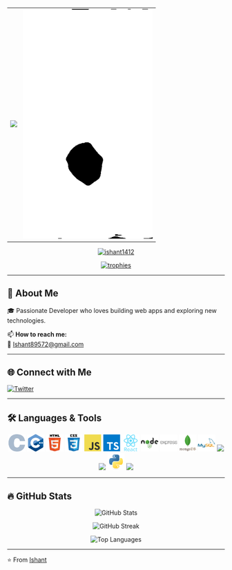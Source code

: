 <table>
<tr>
<td>
  <img src="https://readme-typing-svg.herokuapp.com/?lines=Hi+%F0%9F%91%8B%2C+I'm+Ishant.;Let's+get+coding...;&center=true&size=28" />
</td>
<td>
  <img src="./luffy-smile--unscreen.gif" width="300" />
</td>
</tr>
</table>

<p align="center">
  <a href="https://github.com/ishant1412">
    <img src="https://komarev.com/ghpvc/?username=ishant1412&label=Profile%20views&color=0e75b6&style=flat" alt="ishant1412" />
  </a>
</p>

<p align="center">
  <a href="https://github.com/ryo-ma/github-profile-trophy">
    <img src="https://github-profile-trophy.vercel.app/?username=ishant1412&theme=dracula&no-frame=true&margin-w=15&margin-h=15" alt="trophies" />
  </a>
</p>

---

## 🚀 About Me

🎓 Passionate Developer who loves building web apps and exploring new technologies.

📫 **How to reach me:**  
📧 [Ishant89572@gmail.com](mailto:Ishant89572@gmail.com)

---

## 🌐 Connect with Me

<p>
  <a href="https://twitter.com/_lets_see__" target="_blank">
    <img src="https://img.shields.io/badge/Twitter-1DA1F2?style=for-the-badge&logo=twitter&logoColor=white" alt="Twitter"/>
  </a>
</p>

---

## 🛠️ Languages & Tools

<p align="center">
  <a href="https://www.cprogramming.com/"><img src="https://raw.githubusercontent.com/devicons/devicon/master/icons/c/c-original.svg" width="40" /></a>
  <a href="https://www.w3schools.com/cpp/"><img src="https://raw.githubusercontent.com/devicons/devicon/master/icons/cplusplus/cplusplus-original.svg" width="40" /></a>
  <a href="https://www.w3schools.com/html/"><img src="https://raw.githubusercontent.com/devicons/devicon/master/icons/html5/html5-original-wordmark.svg" width="40" /></a>
  <a href="https://www.w3schools.com/css/"><img src="https://raw.githubusercontent.com/devicons/devicon/master/icons/css3/css3-original-wordmark.svg" width="40" /></a>
  <a href="https://developer.mozilla.org/en-US/docs/Web/JavaScript"><img src="https://raw.githubusercontent.com/devicons/devicon/master/icons/javascript/javascript-original.svg" width="40" /></a>
  <a href="https://www.typescriptlang.org/"><img src="https://raw.githubusercontent.com/devicons/devicon/master/icons/typescript/typescript-original.svg" width="40" /></a>
  <a href="https://reactjs.org/"><img src="https://raw.githubusercontent.com/devicons/devicon/master/icons/react/react-original-wordmark.svg" width="40" /></a>
  <a href="https://nodejs.org"><img src="https://raw.githubusercontent.com/devicons/devicon/master/icons/nodejs/nodejs-original-wordmark.svg" width="40" /></a>
  <a href="https://expressjs.com"><img src="https://raw.githubusercontent.com/devicons/devicon/master/icons/express/express-original-wordmark.svg" width="40" /></a>
  <a href="https://www.mongodb.com/"><img src="https://raw.githubusercontent.com/devicons/devicon/master/icons/mongodb/mongodb-original-wordmark.svg" width="40" /></a>
  <a href="https://www.mysql.com/"><img src="https://raw.githubusercontent.com/devicons/devicon/master/icons/mysql/mysql-original-wordmark.svg" width="40" /></a>
  <a href="https://tailwindcss.com/"><img src="https://www.vectorlogo.zone/logos/tailwindcss/tailwindcss-icon.svg" width="40" /></a>
  <a href="https://www.figma.com/"><img src="https://www.vectorlogo.zone/logos/figma/figma-icon.svg" width="40" /></a>
  <a href="https://www.python.org/"><img src="https://raw.githubusercontent.com/devicons/devicon/master/icons/python/python-original.svg" width="40" /></a>
  <a href="https://www.postman.com/"><img src="https://www.vectorlogo.zone/logos/getpostman/getpostman-icon.svg" width="40" /></a>
</p>

---

## 🔥 GitHub Stats

<p align="center">
  <img src="https://github-readme-stats.vercel.app/api?username=ishant1412&show_icons=true&theme=radical" alt="GitHub Stats"/>
</p>

<p align="center">
  <img src="https://github-readme-streak-stats.herokuapp.com/?user=ishant1412&theme=radical" alt="GitHub Streak"/>
</p>

<p align="center">
  <img src="https://github-readme-stats.vercel.app/api/top-langs/?username=ishant1412&layout=compact&theme=radical" alt="Top Languages"/>
</p>

---

⭐️ From [Ishant](https://github.com/ishant1412)
